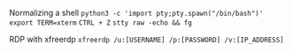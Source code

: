 Normalizing a shell
	`python3 -c 'import pty;pty.spawn("/bin/bash")'`
	`export TERM=xterm`
	`CTRL + Z`
	`stty raw -echo && fg`

RDP with xfreerdp
	`xfreerdp /u:[USERNAME] /p:[PASSWORD] /v:[IP_ADDRESS]`

